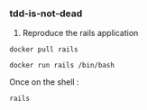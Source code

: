 ### tdd-is-not-dead

1. Reproduce the rails application

```docker pull rails```

```docker run rails /bin/bash```

Once on the shell :

```rails```